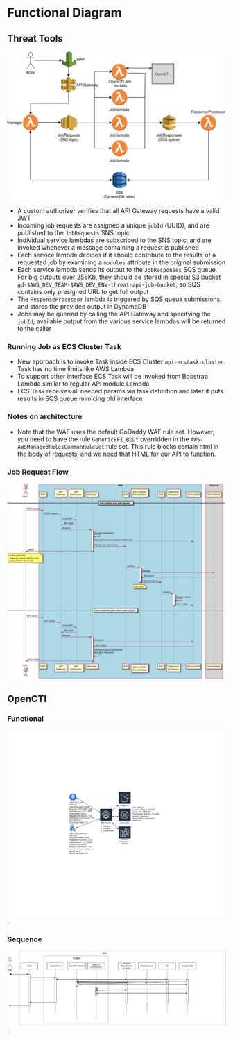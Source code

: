 # Functional Diagram

## Threat Tools

![Threat API](./diagrams/threat_api_aws.svg)

* A custom authorizer verifies that all API Gateway requests have a valid JWT
* Incoming job requests are assigned a unique `jobId` (UUID), and are
  published to the `JobRequests` SNS topic
* Individual service lambdas are subscribed to the SNS topic, and are invoked
  whenever a message containing a request is published
* Each service lambda decides if it should contribute to the results of a
  requested job by examining a `modules` attribute in the original submission
* Each service lambda sends its output to the `JobResponses` SQS queue.
  For big outputs over 256Kb, they should be stored in special S3 bucket
  `gd-$AWS_DEV_TEAM-$AWS_DEV_ENV-threat-api-job-bucket`,
  so SQS contains only presigned URL to get full output
* The `ResponseProcessor` lambda is triggered by SQS queue submissions, and
  stores the provided output in DynamoDB
* Jobs may be queried by calling the API Gateway and specifying the `jobId`;
  available output from the various service lambdas will be returned to the
  caller

### Running Job as ECS Cluster Task
* New approach is to invoke Task inside ECS Cluster `api-ecstask-cluster`. Task has no time limits like AWS Lambda
* To support other interface ECS Task will be invoked from Boostrap Lambda similar to regular API module Lambda
* ECS Task receives all needed params via task definition and later it puts results in SQS queue mimicing old interface

### Notes on architecture

* Note that the WAF uses the default GoDaddy WAF rule set.  However, you need to have the rule `GenericRFI_BODY` overridden in the `AWS-AWSManagedRulesCommonRuleSet` rule set.  This rule blocks certain html in the body of requests, and we need that HTML for our API to function.

### Job Request Flow

![Job Request Flow](diagrams/job_request_flow.svg)


## OpenCTI

### Functional

![OpenCTI functional diagram](opencti/OpenCtiFunctionalDiagram.png).

### Sequence

![OpenCTI sequence diagram](opencti/opencti_sequence_diagram.jpg).